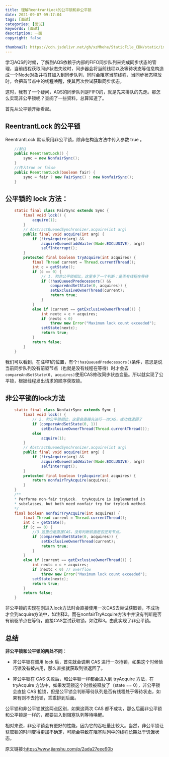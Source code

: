 ```yaml
---
title: 理解ReentrantLock的公平锁和非公平锁
date: 2021-09-07 09:17:04
tags: [面试]
categories: [面试]
keywords: [面试]
description: 一面
copyright: false

thumbnail: https://cdn.jsdelivr.net/gh/xzMhehe/StaticFile_CDN/static/img/202109070922104.png
---
```

学习AQS的时候，了解到AQS依赖于内部的FIFO同步队列来完成同步状态的管理，当前线程获取同步状态失败时，同步器会将当前线程以及等待状态等信息构造成一个Node对象并将其加入到同步队列，同时会阻塞当前线程，当同步状态释放时，会把首节点中的线程唤醒，使其再次尝试获取同步状态。

这时，我有了一个疑问，AQS的同步队列是FIFO的，就是先来排队的先走。那怎么实现非公平锁呢？查阅了一些资料，总算知道了。

首先从公平锁开始看起。

## ReentrantLock 的公平锁
ReentrantLock 默认采用非公平锁，除非在构造方法中传入参数 true 。

```java
    //默认
    public ReentrantLock() {
        sync = new NonfairSync();
    }
    //传入true or false
    public ReentrantLock(boolean fair) {
        sync = fair ? new FairSync() : new NonfairSync();
    }
```

## 公平锁的 lock 方法：
```java
    static final class FairSync extends Sync {
        final void lock() {
            acquire(1);
        }
        // AbstractQueuedSynchronizer.acquire(int arg)
        public final void acquire(int arg) {
            if (!tryAcquire(arg) &&
                acquireQueued(addWaiter(Node.EXCLUSIVE), arg))
                selfInterrupt();
        }
        protected final boolean tryAcquire(int acquires) {
            final Thread current = Thread.currentThread();
            int c = getState();
            if (c == 0) {
                // 1. 和非公平锁相比，这里多了一个判断：是否有线程在等待
                if (!hasQueuedPredecessors() &&
                    compareAndSetState(0, acquires)) {
                    setExclusiveOwnerThread(current);
                    return true;
                }
            }
            else if (current == getExclusiveOwnerThread()) {
                int nextc = c + acquires;
                if (nextc < 0)
                    throw new Error("Maximum lock count exceeded");
                setState(nextc);
                return true;
            }
            return false;
        }
    }
```

我们可以看到，在注释1的位置，有个`!hasQueuedPredecessors()`条件，意思是说当前同步队列没有前驱节点（也就是没有线程在等待）时才会去`compareAndSetState(0, acquires)`使用CAS修改同步状态变量。所以就实现了公平锁，根据线程发出请求的顺序获取锁。


## 非公平锁的lock方法
```java
    static final class NonfairSync extends Sync {
        final void lock() {
            // 2. 和公平锁相比，这里会直接先进行一次CAS，成功就返回了
            if (compareAndSetState(0, 1))
                setExclusiveOwnerThread(Thread.currentThread());
            else
                acquire(1);
        }
        // AbstractQueuedSynchronizer.acquire(int arg)
        public final void acquire(int arg) {
            if (!tryAcquire(arg) &&
                acquireQueued(addWaiter(Node.EXCLUSIVE), arg))
                selfInterrupt();
        }
        protected final boolean tryAcquire(int acquires) {
            return nonfairTryAcquire(acquires);
        }
    }
    /**
    * Performs non-fair tryLock.  tryAcquire is implemented in
    * subclasses, but both need nonfair try for trylock method.
    */
    final boolean nonfairTryAcquire(int acquires) {
        final Thread current = Thread.currentThread();
        int c = getState();
        if (c == 0) {
            //3.这里也是直接CAS，没有判断前面是否还有节点。
            if (compareAndSetState(0, acquires)) {
                setExclusiveOwnerThread(current);
                return true;
            }
        }
        else if (current == getExclusiveOwnerThread()) {
            int nextc = c + acquires;
            if (nextc < 0) // overflow
                throw new Error("Maximum lock count exceeded");
            setState(nextc);
            return true;
        }
        return false;
    }
```
非公平锁的实现在刚进入lock方法时会直接使用一次CAS去尝试获取锁，不成功才会到acquire方法中，如注释2。而在nonfairTryAcquire方法中并没有判断是否有前驱节点在等待，直接CAS尝试获取锁，如注释3。由此实现了非公平锁。


## 总结
**非公平锁和公平锁的两处不同**：
- 非公平锁在调用 lock 后，首先就会调用 CAS 进行一次抢锁，如果这个时候恰巧锁没有被占用，那么直接就获取到锁返回了。

- 非公平锁在 CAS 失败后，和公平锁一样都会进入到 tryAcquire 方法，在 tryAcquire 方法中，如果发现锁这个时候被释放了（state == 0），非公平锁会直接 CAS 抢锁，但是公平锁会判断等待队列是否有线程处于等待状态，如果有则不去抢锁，乖乖排到后面。


公平锁和非公平锁就这两点区别，如果这两次 CAS 都不成功，那么后面非公平锁和公平锁是一样的，都要进入到阻塞队列等待唤醒。

相对来说，非公平锁会有更好的性能，因为它的吞吐量比较大。当然，非公平锁让获取锁的时间变得更加不确定，可能会导致在阻塞队列中的线程长期处于饥饿状态。


原文链接:https://www.jianshu.com/p/2ada27eee90b







